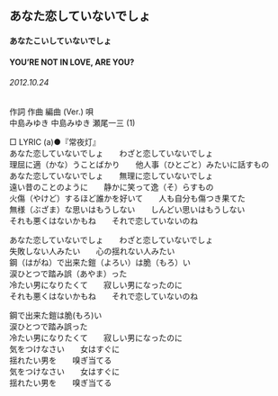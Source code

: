 ## あなた恋していないでしょ
#### あなたこいしていないでしょ
#### YOU’RE NOT IN LOVE, ARE YOU?
###### 2012.10.24


作詞  作曲  編曲 (Ver.)   唄   
中島みゆき   中島みゆき   瀬尾一三 (1)   
    
□ LYRIC (a)●『常夜灯』   
あなた恋していないでしょ　　わざと恋していないでしょ   
理屈に適（かな）うことばかり　　他人事（ひとごと）みたいに話すもの   
あなた恋していないでしょ　　無理に恋していないでしょ   
遠い昔のことのように　　静かに笑って逸（そ）らすもの   
火傷（やけど）するほど誰かを好いて　　人も自分も傷つき果てた   
無様（ぶざま）な思いはもうしない　　しんどい思いはもうしない   
それも悪くはないかもね　　それで恋していないのね   
   
あなた恋していないでしょ　　わざと恋していないでしょ   
失敗しない人みたい　　心の揺れない人みたい   
鋼（はがね）で出来た鎧（よろい）は脆（もろ）い   
涙ひとつで踏み誤（あやま）った   
冷たい男になりたくて　　寂しい男になったのに   
それも悪くはないかもね　　それで恋していないのね   
   
鋼で出来た鎧は脆(もろ)い   
涙ひとつで踏み誤った   
冷たい男になりたくて　　寂しい男になったのに   
気をつけなさい　　女はすぐに   
揺れたい男を　　嗅ぎ当てる   
気をつけなさい　　女はすぐに   
揺れたい男を　　嗅ぎ当てる   